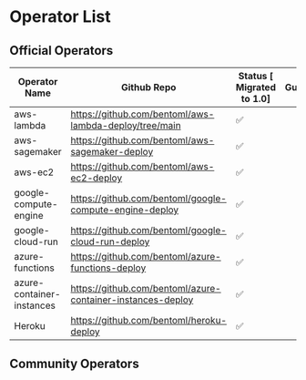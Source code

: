 # Operator List

## Official Operators


| Operator Name | Github Repo | Status [ Migrated to 1.0] | Guides |
| --- | --- | --- | --- |
| aws-lambda | https://github.com/bentoml/aws-lambda-deploy/tree/main | ✅ |  |
| aws-sagemaker | https://github.com/bentoml/aws-sagemaker-deploy | ✅ |  |
| aws-ec2 | https://github.com/bentoml/aws-ec2-deploy | ✅ |  |
| google-compute-engine | https://github.com/bentoml/google-compute-engine-deploy | ✅ |  |
| google-cloud-run | https://github.com/bentoml/google-cloud-run-deploy | ✅ |  |
| azure-functions | https://github.com/bentoml/azure-functions-deploy | ✅ |  |
| azure-container-instances | https://github.com/bentoml/azure-container-instances-deploy | ✅ |  |
| Heroku | https://github.com/bentoml/heroku-deploy | ✅ |  |

## Community Operators
